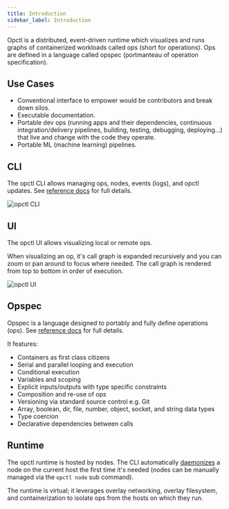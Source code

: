 ```yaml
---
title: Introduction
sidebar_label: Introduction
---
```


Opctl is a distributed, event-driven runtime which visualizes and runs graphs of containerized workloads called ops (short for operations). 
Ops are defined in a language called opspec (portmanteau of operation specification).

## Use Cases
- Conventional interface to empower would be contributors and break down silos.
- Executable documentation.
- Portable dev ops (running apps and their dependencies, continuous integration/delivery pipelines, building, testing, debugging, deploying...) that live and change with the code they operate.
- Portable ML (machine learning) pipelines.

## CLI
The opctl CLI allows managing ops, nodes, events (logs), and opctl updates. See [reference docs](reference/cli/index.md) for full details.

![opctl CLI](/img/opctl-cli.png)

## UI
The opctl UI allows visualizing local or remote ops.

When visualizing an op, it's call graph is expanded recursively and you can zoom or pan around to focus where needed.
The call graph is rendered from top to bottom in order of execution. 

![opctl UI](/img/opctl-ui.png)

## Opspec
Opspec is a language designed to portably and fully define operations (ops). See [reference docs](reference/opspec/index.md) for full details.

It features:
- Containers as first class citizens
- Serial and parallel looping and execution
- Conditional execution
- Variables and scoping
- Explicit inputs/outputs with type specific constraints
- Composition and re-use of ops
- Versioning via standard source control e.g. Git
- Array, boolean, dir, file, number, object, socket, and string data types
- Type coercion
- Declarative dependencies between calls

## Runtime
The opctl runtime is hosted by nodes. The CLI automatically [daemonizes](https://en.wikipedia.org/wiki/Daemon_(computing)) a node on the current host the first time it's needed (nodes can be manually managed via the `opctl node` sub command).

The runtime is virtual; it leverages overlay networking, overlay filesystem, and containerization to isolate ops from the hosts on which they run.
